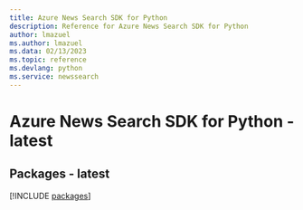 ```yaml
---
title: Azure News Search SDK for Python
description: Reference for Azure News Search SDK for Python
author: lmazuel
ms.author: lmazuel
ms.data: 02/13/2023
ms.topic: reference
ms.devlang: python
ms.service: newssearch
---
```

# Azure News Search SDK for Python - latest
## Packages - latest
[!INCLUDE [packages](news-search-index.md)]